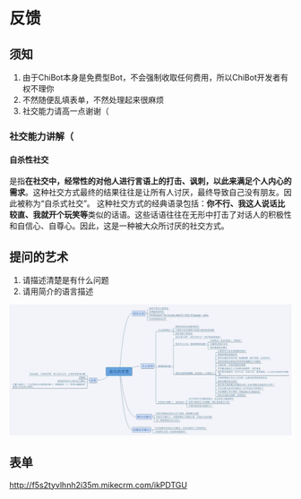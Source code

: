 # 反馈

## 须知

1. 由于ChiBot本身是免费型Bot，不会强制收取任何费用，所以ChiBot开发者有权不理你
2. 不然随便乱填表单，不然处理起来很麻烦
3. 社交能力请高一点谢谢（

### 社交能力讲解（

#### 自杀性社交

是指**在社交中，经常性的对他人进行言语上的打击、讽刺，以此来满足个人内心的需求**。这种社交方式最终的结果往往是让所有人讨厌，最终导致自己没有朋友。因此被称为“自杀式社交”。
这种社交方式的经典语录包括：**你不行、我这人说话比较直、我就开个玩笑等**类似的话语。这些话语往往在无形中打击了对话人的积极性和自信心、自尊心。因此，这是一种被大众所讨厌的社交方式。

## 提问的艺术

1. 请描述清楚是有什么问题
2. 请用简介的语言描述

![提问的艺术](we.jpg)

## 表单

http://f5s2tyvlhnh2i35m.mikecrm.com/ikPDTGU
